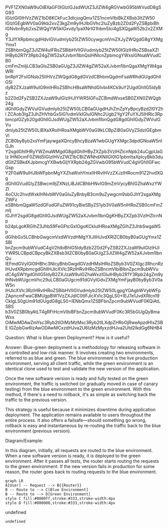 PVF1ZXN0aW9uOiBXaGF0IGlzIGJsdWUtZ3JlZW4gRGVwbG95bWVudD8gSG93
IGlzIGl0IHVzZWZ1bD8KCkFuc3dlcjogQmx1ZS1ncmVlbiBkZXBsb3ltZW50
IGlzIGEgbWV0aG9kb2xvZ3kgZm9yIHJlbGVhc2luZyBzb2Z0d2FyZSBpbiBh
IGNvbnRyb2xsZWQgYW5kIGxvdy1yaXNrIG1hbm5lci4gSXQgaW52b2x2ZXMg
Y3JlYXRpbmcgdHdvIGVudmlyb25tZW50cywgcmVmZXJyZWQgdG8gYXMgYmx1
ZSBhbmQgZ3JlZW4uIFRoZSBibHVlIGVudmlyb25tZW50IGlzIHRoZSBsaXZl
IHByb2R1Y3Rpb24gZW52aXJvbm1lbnQsIHNlcnZpbmcgYWxsIGNsaWVudCB0
cmFmZmljLCB3aGlsZSB0aGUgZ3JlZW4gZW52aXJvbm1lbnQgaXMgYW4gaWRl
bnRpY2FsIGNsb25lIHVzZWQgdG8gdGVzdCBhbmQgdmFsaWRhdGUgdGhlIG5l
dyB2ZXJzaW9uIG9mIHRoZSBhcHBsaWNhdGlvbi4KCk9uY2UgdGhlIG5ldyBz
b2Z0d2FyZSB2ZXJzaW9uIGlzIHJlYWR5IGFuZCBmdWxseSB0ZXN0ZWQgb24g
dGhlIGdyZWVuIGVudmlyb25tZW50LCB0aGUgdHJhZmZpYyBpcyBzd2l0Y2hl
ZCAob3IgZ3JhZHVhbGx5IG1vdmVkIGluIGNhc2Ugb2YgY2FuYXJ5IHRlc3Rp
bmcpIGZyb20gdGhlIGJsdWUgZW52aXJvbm1lbnQgdG8gdGhlIGdyZWVuIGVu
dmlyb25tZW50LiBXaXRoIHRoaXMgbWV0aG9kLCBpZiB0aGVyZSdzIGEgbmVl
ZCB0byByb2xsYmFjaywgaXQncyBhcyBzaW1wbGUgYXMgc3dpdGNoaW5nIGJh
Y2sgdGhlIHRyYWZmaWMgdG8gdGhlIHByZXZpb3VzIHZlcnNpb24uCgpUaGlz
IHN0cmF0ZWd5IGlzIHVzZWZ1bCBiZWNhdXNlIGl0IG1pbmltaXplcyBkb3du
dGltZSBkdXJpbmcgYXBwbGljYXRpb24gZGVwbG95bWVudC4gVGhlIGFwcGxp
Y2F0aW9uIHJlbWFpbnMgYXZhaWxhYmxlIHRvIHVzZXJzIHRocm91Z2hvdXQg
dGhlIGVudGlyZSBwcm9jZXNzLiBJdCBhbHNvIG9mZmVycyBhIGZhaWxzYWZl
4oCUc2hvdWxkIHNvbWV0aGluZyBnbyB3cm9uZywgcm9sbGJhY2sgaXMgZWFz
eSBhbmQgaW5zdGFudGFuZW91cyBieSByZS1yb3V0aW5nIHRoZSB0cmFmZmlj
IGJhY2sgdG8gdGhlIGJsdWUgZW52aXJvbm1lbnQgKHByZXZpb3VzIHZlcnNp
b24pLgoKRGlhZ3JhbS9FeGFtcGxlOgoKCkluIHRoaXMgZGlhZ3JhbSwgaW5p
dGlhbGx5LCBhbGwgcmVxdWVzdHMgYXJlIHJvdXRlZCB0byB0aGUgYmx1ZSBl
bnZpcm9ubWVudC4gV2hlbiBhIG5ldyBzb2Z0d2FyZSB2ZXJzaW9uIGlzIHJl
YWR5LCBpdCBpcyBkZXBsb3llZCB0byB0aGUgZ3JlZW4gZW52aXJvbm1lbnQu
IEFmdGVyIGl0IHBhc3NlcyBhbGwgdGVzdHMsIHRoZSByb3V0ZXIgc3RhcnRz
IHJvdXRpbmcgdGhlIHJlcXVlc3RzIHRvIHRoZSBncmVlbiBlbnZpcm9ubWVu
dC4gSWYgdGhlIG5ldyB2ZXJzaW9uIGZhaWxzIGluIHByb2R1Y3Rpb24gZm9y
IHNvbWUgcmVhc29uLCB0aGUgcm91dGVyIGdvZXMgYmFjayB0byByb3V0aW5n
IHJlcXVlc3RzIHRvIHRoZSBibHVlIGVudmlyb25tZW50LgpgYGAgbWVybWFp
ZApncmFwaCBMUgpBW1VzZXJdIC0tIFJlcXVlc3QgLS0+IEJ7e1JvdXRlcn19
CkIgLS0gUm91dGUgdG8gLS0+IENbQmx1ZSBFbnZpcm9ubWVudF0KQiAtLSBS
b3V0ZSB0byAtLT4gRFtHcmVlbiBFbnZpcm9ubWVudF0Kc3R5bGUgQyBmaWxs
OiMwMDAwZmYsc3Ryb2tlOiMzMzMsc3Ryb2tlLXdpZHRoOjRweApzdHlsZSBE
IGZpbGw6IzAwODAwMCxzdHJva2U6IzMzMyxzdHJva2Utd2lkdGg6NHB4


Question: What is blue-green Deployment? How is it useful?

Answer: Blue-green deployment is a methodology for releasing software in a controlled and low-risk manner. It involves creating two environments, referred to as blue and green. The blue environment is the live production environment, serving all client traffic, while the green environment is an identical clone used to test and validate the new version of the application.

Once the new software version is ready and fully tested on the green environment, the traffic is switched (or gradually moved in case of canary testing) from the blue environment to the green environment. With this method, if there's a need to rollback, it's as simple as switching back the traffic to the previous version.

This strategy is useful because it minimizes downtime during application deployment. The application remains available to users throughout the entire process. It also offers a failsafe—should something go wrong, rollback is easy and instantaneous by re-routing the traffic back to the blue environment (previous version).

Diagram/Example:


In this diagram, initially, all requests are routed to the blue environment. When a new software version is ready, it is deployed to the green environment. After it passes all tests, the router starts routing the requests to the green environment. If the new version fails in production for some reason, the router goes back to routing requests to the blue environment.

```mermaid
graph LR
A[User] -- Request --> B{{Router}}
B -- Route to --> C[Blue Environment]
B -- Route to --> D[Green Environment]
style C fill:#0000ff,stroke:#333,stroke-width:4px
style D fill:#008000,stroke:#333,stroke-width:4px
```


undefined

```mermaid
undefined
```
